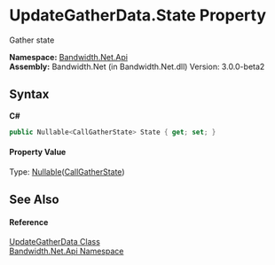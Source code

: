 ﻿# UpdateGatherData.State Property 
 

Gather state

**Namespace:**&nbsp;<a href ="N_Bandwidth_Net_Api.md">Bandwidth.Net.Api</a><br />**Assembly:**&nbsp;Bandwidth.Net (in Bandwidth.Net.dll) Version: 3.0.0-beta2

## Syntax

**C#**<br />
``` C#
public Nullable<CallGatherState> State { get; set; }
```


#### Property Value
Type: <a href="http://msdn2.microsoft.com/en-us/library/b3h38hb0" target="_blank">Nullable</a>(<a href ="T_Bandwidth_Net_Api_CallGatherState.md">CallGatherState</a>)

## See Also


#### Reference
<a href ="T_Bandwidth_Net_Api_UpdateGatherData.md">UpdateGatherData Class</a><br /><a href ="N_Bandwidth_Net_Api.md">Bandwidth.Net.Api Namespace</a><br />